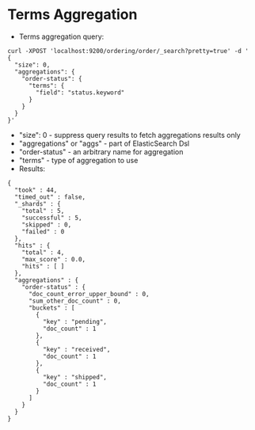 # Terms Aggregation #

* Terms aggregation query: 
```
curl -XPOST 'localhost:9200/ordering/order/_search?pretty=true' -d '
{
  "size": 0, 
  "aggregations": {
    "order-status": {
      "terms": {
        "field": "status.keyword"
      }
    }
  }
}'
```
* "size": 0 - suppress query results to fetch aggregations results only
* "aggregations" or "aggs" - part of ElasticSearch Dsl
* "order-status" - an arbitrary name for aggregation
* "terms" - type of aggregation to use
* Results:
```
{
  "took" : 44,
  "timed_out" : false,
  "_shards" : {
    "total" : 5,
    "successful" : 5,
    "skipped" : 0,
    "failed" : 0
  },
  "hits" : {
    "total" : 4,
    "max_score" : 0.0,
    "hits" : [ ]
  },
  "aggregations" : {
    "order-status" : {
      "doc_count_error_upper_bound" : 0,
      "sum_other_doc_count" : 0,
      "buckets" : [
        {
          "key" : "pending",
          "doc_count" : 1
        },
        {
          "key" : "received",
          "doc_count" : 1
        },
        {
          "key" : "shipped",
          "doc_count" : 1
        }
      ]
    }
  }
}
```
